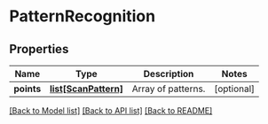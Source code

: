# PatternRecognition

## Properties
Name | Type | Description | Notes
------------ | ------------- | ------------- | -------------
**points** | [**list[ScanPattern]**](ScanPattern.md) | Array of patterns. | [optional] 

[[Back to Model list]](../README.md#documentation-for-models) [[Back to API list]](../README.md#documentation-for-api-endpoints) [[Back to README]](../README.md)


